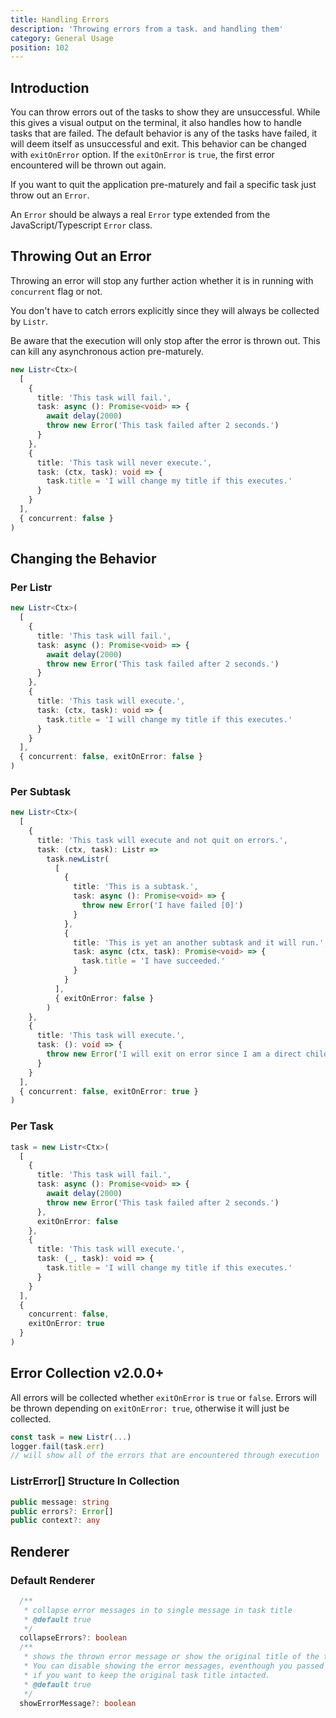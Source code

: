 ```yaml
---
title: Handling Errors
description: 'Throwing errors from a task. and handling them'
category: General Usage
position: 102
---
```


## Introduction

You can throw errors out of the tasks to show they are unsuccessful. While this gives a visual output on the terminal, it also handles how to handle tasks that are failed. The default behavior is any of the tasks have failed, it will deem itself as unsuccessful and exit. This behavior can be changed with `exitOnError` option. If the `exitOnError` is `true`, the first error encountered will be thrown out again.

If you want to quit the application pre-maturely and fail a specific task just throw out an `Error`.

<alert type="warning">

An `Error` should be always a real `Error` type extended from the JavaScript/Typescript `Error` class.

</alert>

## Throwing Out an Error

Throwing an error will stop any further action whether it is in running with `concurrent` flag or not.

<alert type="info">

You don't have to catch errors explicitly since they will always be collected by `Listr`.

</alert>

<alert type="warning">

Be aware that the execution will only stop after the error is thrown out. This can kill any asynchronous action pre-maturely.

</alert>

```typescript
new Listr<Ctx>(
  [
    {
      title: 'This task will fail.',
      task: async (): Promise<void> => {
        await delay(2000)
        throw new Error('This task failed after 2 seconds.')
      }
    },
    {
      title: 'This task will never execute.',
      task: (ctx, task): void => {
        task.title = 'I will change my title if this executes.'
      }
    }
  ],
  { concurrent: false }
)
```

## Changing the Behavior

### Per Listr

```typescript
new Listr<Ctx>(
  [
    {
      title: 'This task will fail.',
      task: async (): Promise<void> => {
        await delay(2000)
        throw new Error('This task failed after 2 seconds.')
      }
    },
    {
      title: 'This task will execute.',
      task: (ctx, task): void => {
        task.title = 'I will change my title if this executes.'
      }
    }
  ],
  { concurrent: false, exitOnError: false }
)
```

### Per Subtask

```typescript
new Listr<Ctx>(
  [
    {
      title: 'This task will execute and not quit on errors.',
      task: (ctx, task): Listr =>
        task.newListr(
          [
            {
              title: 'This is a subtask.',
              task: async (): Promise<void> => {
                throw new Error('I have failed [0]')
              }
            },
            {
              title: 'This is yet an another subtask and it will run.',
              task: async (ctx, task): Promise<void> => {
                task.title = 'I have succeeded.'
              }
            }
          ],
          { exitOnError: false }
        )
    },
    {
      title: 'This task will execute.',
      task: (): void => {
        throw new Error('I will exit on error since I am a direct child of parent task.')
      }
    }
  ],
  { concurrent: false, exitOnError: true }
)
```

### Per Task

```typescript
task = new Listr<Ctx>(
  [
    {
      title: 'This task will fail.',
      task: async (): Promise<void> => {
        await delay(2000)
        throw new Error('This task failed after 2 seconds.')
      },
      exitOnError: false
    },
    {
      title: 'This task will execute.',
      task: (_, task): void => {
        task.title = 'I will change my title if this executes.'
      }
    }
  ],
  {
    concurrent: false,
    exitOnError: true
  }
)
```

## Error Collection <badge>v2.0.0+</badge>

All errors will be collected whether `exitOnError` is `true` or `false`. Errors will be thrown depending on `exitOnError: true`, otherwise it will just be collected.

```typescript
const task = new Listr(...)
logger.fail(task.err)
// will show all of the errors that are encountered through execution
```

### ListrError[] Structure In Collection

```typescript
public message: string
public errors?: Error[]
public context?: any
```

## Renderer

### Default Renderer

```typescript
  /**
   * collapse error messages in to single message in task title
   * @default true
   */
  collapseErrors?: boolean
  /**
   * shows the thrown error message or show the original title of the task, this will also disable collapseErrors mode
   * You can disable showing the error messages, eventhough you passed in a message by settings this option,
   * if you want to keep the original task title intacted.
   * @default true
   */
  showErrorMessage?: boolean
```
